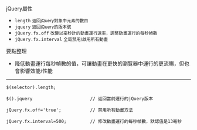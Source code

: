 jQuery屬性
- `length` <small>返回jQuery對象中元素的數目</small>
- `jquery` <small>返回jQuery的版本號</small>
- `jQuery.fx.off` <small>改變以毫秒計的動畫運行速率，調整動畫運行的每秒幀數</small>
- `jQuery.fx.interval` <small>全局禁用/啟用所有動畫</small>

要點整理
- 降低動畫運行每秒幀數的值，可讓動畫在更快的瀏覽器中運行的更流暢，但也會影響效能/性能

---

```
$(selector).length;
```

```
$().jquery						// 返回當前運行的jQuery版本
```

```
jQuery.fx.off='true';			// 禁用所有動畫方法
```

```
jQuery.fx.interval=500;			// 修改動畫運行的每秒幀數，默認值是13毫秒
```